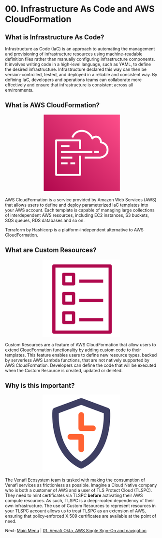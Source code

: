 # 00. Infrastructure As Code and AWS CloudFormation

## What is Infrastructure As Code?

Infrastructure as Code (IaC) is an approach to automating the management and provisioning of infrastructure resources using machine-readable definition files rather than manually configuring infrastructure components.
It involves writing code in a high-level language, such as YAML, to define the desired infrastructure.
Infrastructure declared this way can then be version-controlled, tested, and deployed in a reliable and consistent way.
By defining IaC, developers and operations teams can collaborate more effectively and ensure that infrastructure is consistent across all environments.

## What is AWS CloudFormation?

<p align="center">
  <img src="../images/cfn.png" height="256" width="256" />
</p>

AWS CloudFormation is a service provided by Amazon Web Services (AWS) that allows users to define and deploy parameterized IaC templates into your AWS account.
Each template is capable of managing large collections of interdependent AWS resources, including EC2 instances, S3 buckets, SQS queues, RDS databases and so on.

Terraform by Hashicorp is a platform-independent alternative to AWS CloudFormation.

## What are Custom Resources?

<p align="center">
  <img src="../images/iac.png" height="256" width="256" />
</p>

Custom Resources are a feature of AWS CloudFormation that allow users to extend CloudFormation functionality by adding custom code to their templates.
This feature enables users to define new resource types, backed by serverless AWS Lambda functions, that are not natively supported by AWS CloudFormation.
Developers can define the code that will be executed when the Custom Resource is created, updated or deleted.

## Why is this important?

<p align="center">
  <img src="../images/tlspc.png" height="256" width="256" />
</p>

The Venafi Ecosystem team is tasked with making the consumption of Venafi services as frictionless as possible.
Imagine a Cloud Native company who is both a customer of AWS and a user of TLS Protect Cloud (TLSPC).
They need to mint certificates via TLSPC **before** activating their AWS compute resources.
As such, TLSPC is a deep-rooted dependency of their own infrastructure.
The use of Custom Resources to represent resources in your TLSPC account allows us to treat TLSPC as an extension of AWS, ensuring that policy-enforced X.509 certificates are available at the point of need.

Next: [Main Menu](../README.md) | [01. Venafi Okta, AWS Single Sign-On and navigation](../01-venafi-okta-aws-sso/README.md)
